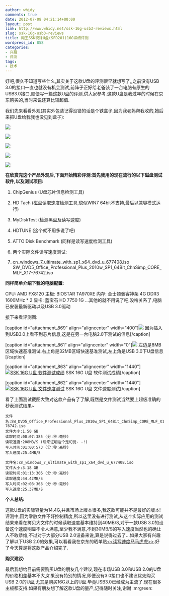 ```yaml
---
author: whidy
comments: true
date: 2012-07-08 04:21:14+00:00
layout: post
link: http://www.whidy.net/ssk-16g-usb3-reviews.html
slug: ssk-16g-usb3-reviews
title: 飚王SSK锐锋U盘(SFD201)16G详细评测
wordpress_id: 858
categories:
- 兴趣
- 评测
tags:
- 技术
---
```


好吧,很久不知道写些什么,其实关于这款U盘的评测很早就想写了,,之前没有USB 3.0的接口一直也就没有机会测试,前阵子正好给老爸装了一台电脑有原生的USB3.0接口,顺便写一篇这款U盘的评测,供大家参考.这款U盘是我过年的时候在京东购买的,当时来说还算比较超值.

我们先来看看外观(其实外包装记得没错的话是个铁盒子,因为我老妈帮我收的,她后来把U盘给我我也没见到盒子):

[![](/wp-content/uploads/2012/07/u_0-400x38.jpg)](/wp-content/uploads/2012/07/u_0.jpg)

[![](/wp-content/uploads/2012/07/u_1.jpg)](/wp-content/uploads/2012/07/u_1.jpg)

[![](/wp-content/uploads/2012/07/u_2.jpg)](/wp-content/uploads/2012/07/u_2.jpg)

[![](/wp-content/uploads/2012/07/u_3.jpg)](/wp-content/uploads/2012/07/u_3.jpg)

[![](/wp-content/uploads/2012/07/u_4.jpg)](/wp-content/uploads/2012/07/u_4.jpg)

**在欣赏完这个产品外观后,下面开始精彩评测:首先我用的现在流行的以下磁盘测试软件,以及测试项目:**



	
  1. ChipGenius (U盘芯片信息检测工具)

	
  2. HD Tach (磁盘读取速度检测工具,貌似WIN7 64bit不支持,最后以兼容模式运行)

	
  3. MyDiskTest (检测黑盘及读写速度)

	
  4. HDTUNE (这个就不用多说了吧)

	
  5. ATTO Disk Benchmark (同样是读写速度检测工具)

	
  6. 两个实际文件读写速度测试:

	
  7. cn_windows_7_ultimate_with_sp1_x64_dvd_u_677408.iso
SW_DVD5_Office_Professional_Plus_2010w_SP1_64Bit_ChnSimp_CORE_MLF_X17-76742.iso


**同样简单介绍下我的电脑配置:**

CPU: AMD FX8120
主板: BIOSTAR TA970XE
内存: 金士顿骇客神条 4G DDR3 1600MHz * 2
显卡: 蓝宝石 HD 7750 1G
...其他的就不用说了吧,没啥关系了,电脑已安装最新驱动以及USB 3.0驱动

接下来看评测图:

[caption id="attachment_869" align="aligncenter" width="400"][![](/wp-content/uploads/2012/07/usb2.0-info-400x310.jpg)](/wp-content/uploads/2012/07/usb2.0-info.jpg) 因为插入到USB3.0上看不到芯片信息,这是在另一台电脑2.0下测试的信息[/caption]

[caption id="attachment_861" align="aligncenter" width="0"][![](/wp-content/uploads/2012/07/HDTACH.jpg)](/wp-content/uploads/2012/07/HDTACH.jpg) 左边是8MB区域快速基准测试,右上角是32MB区域快速基准测试,左上角是USB 3.0下U盘信息[/caption]



[caption id="attachment_863" align="aligncenter" width="1440"][![SSK 16G U盘 软件测试成绩](/wp-content/uploads/2012/07/test_2.jpg)](/wp-content/uploads/2012/07/test_2.jpg) SSK 16G U盘 软件测试成绩[/caption]

[caption id="attachment_862" align="aligncenter" width="1440"][![SSK 16G U盘 文件速度测试](/wp-content/uploads/2012/07/test_1.jpg)](/wp-content/uploads/2012/07/test_1.jpg) SSK 16G U盘 文件速度测试[/caption]

看了上面测试截图大致对这款产品有了了解,既然是文件测试当然要上超级准确的秒表测试结果~

    
    文件名:SW_DVD5_Office_Professional_Plus_2010w_SP1_64Bit_ChnSimp_CORE_MLF_X17-76742.iso
    文件大小:1.50 GB
    读取时间:00:07:385 (分:秒:毫秒)
    读取速度:208MB/S (后来证明这个是幻觉- -!)
    写入时间:01:00:573 (分:秒:毫秒)
    写入速度:25.4MB/S
    
    文件名:cn_windows_7_ultimate_with_sp1_x64_dvd_u_677408.iso
    文件大小:3.18 GB
    读取时间:01:13:306 (分:秒:毫秒)
    读取速度:44.42MB/S
    写入时间:02:08:363 (分:秒:毫秒)
    写入速度:25.37MB/S


**个人总结:**

这款U盘的实际容量为14.4G,并且市场上版本很多,我这款可能并不是最好的版本!评测中,因为零散文件不好控制精度,所以这里没有进行测试,从这个实际应用的测试结果来看在拷贝大文件的时候读取速度基本维持到40MB/S,对于一款USB 3.0的设备这个速度明显不令人满意,至少我不满意,不到30MB/S的写入速度当然也的确让人不敢恭维,不过对于大部分USB 2.0设备来说,算是说得过去了...如果大家有兴趣了解以下USB 2.0的效果,可以看看我在京东的晒单贴[<<读写速度马马虎虎>>](http://comm.360buy.com/bbsDetail/558866_847daa5a-0ae0-4238-b90e-9b01ce33ec6a_1.html).好了今天算是将这款产品介绍完了.

**购买建议:**

最后我想给目前需要购买U盘的朋友几个建议,现在市场USB 3.0和USB 2.0的U盘的价格相差基本不大,如果没有特别的情况,即便没有3.0接口也不建议优先购买USB 2.0的U盘,尤其是购买16G以上的U盘.毕竟USB3.0已经成为主流了.现在很多主板都支持.如果有朋友想了解这款U盘的量产,记得随时关注,谢谢 :mrgreen:
